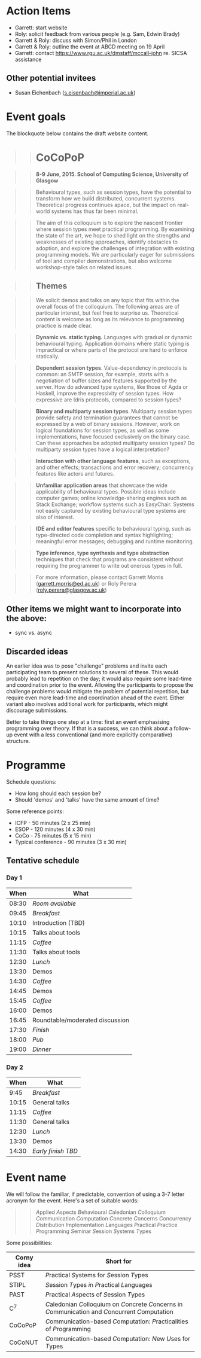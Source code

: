 Action Items
======

* Garrett: start website
* Roly: solicit feedback from various people (e.g. Sam, Edwin Brady)
* Garrett \& Roly: discuss with Simon/Phil in London
* Garrett \& Roly: outline the event at ABCD meeting on 19 April
* Garrett: contact https://www.rgu.ac.uk/dmstaff/mccall-john re. SICSA assistance

Other potential invitees
------

* Susan Eichenbach (s.eisenbach@imperial.ac.uk)

Event goals
======

The blockquote below contains the draft website content.

>> CoCoPoP
>> ======

>> **8-9 June, 2015. School of Computing Science, University of Glasgow**

>> Behavioural types, such as session types, have the potential to
   transform how we build distributed, concurrent systems. Theoretical
   progress continues apace, but the impact on real-world systems has
   thus far been minimal.

>> The aim of this colloquium is to explore the nascent frontier where
   session types meet practical programming. By examining the state of
   the art, we hope to shed light on the strengths and weaknesses of
   existing approaches, identify obstacles to adoption, and explore the
   challenges of integration with existing programming models. We are
   particularly eager for submissions of tool and compiler
   demonstrations, but also welcome workshop-style talks on related
   issues.

>> Themes
>> ------

>> We solicit demos and talks on any topic that fits within the overall
   focus of the colloquium. The following areas are of particular
   interest, but feel free to surprise us.  Theoretical content is
   welcome as long as its relevance to programming practice is made
   clear.

>> **Dynamic vs. static typing.** Languages with gradual or dynamic
     behavioural typing. Application domains where static typing is
     impractical or where parts of the protocol are hard to enforce
     statically.

>> **Dependent session types**. Value-dependency in protocols is common:
     an SMTP session, for example, starts with a negotiation of buffer
     sizes and features supported by the server.  How do advanced type
     systems, like those of Agda or Haskell, improve the expressivity of
     session types.  How expressive are Idris protocols, compared to
     session types?

>> **Binary and multiparty session types**. Multiparty session types
     provide safety and termination guarantees that cannot be expressed
     by a web of binary sessions. However, work on logical foundations
     for session types, as well as some implementations, have focused
     exclusively on the binary case.  Can these approaches be adopted
     multiparty session types?  Do multiparty session types have a
     logical interpretation?

>> **Interaction with other language features**, such as exceptions,
     and other effects; transactions and error recovery; concurrency
     features like actors and futures.

>> **Unfamiliar application areas** that showcase the wide applicability
     of behavioural types. Possible ideas include computer games; online
     knowledge-sharing engines such as Stack Exchange; workflow systems
     such as EasyChair. Systems not easily captured by existing
     behavioural type systems are also of interest.

>> **IDE and editor features** specific to behavioural typing, such as
     type-directed code completion and syntax highlighting; meaningful
     error messages; debugging and runtime monitoring.

>> **Type inference, type synthesis and type abstraction** techniques
     that check that programs are consistent without requiring the
     programmer to write out onerous types in full.

>> For more information, please contact Garrett Morris
   (garrett.morris@ed.ac.uk) or Roly Perera (roly.perera@glasgow.ac.uk)

Other items we might want to incorporate into the above:
------

* sync vs. async

Discarded ideas
------

An earlier idea was to pose "challenge" problems and invite each
participating team to present solutions to several of these. This would
probably lead to repetition on the day; it would also require some
lead-time and coordination prior to the event. Allowing the participants
to propose the challenge problems would mitigate the problem of
potential repetition, but require even more lead-time and coordination
ahead of the event. Either variant also involves additional work for
participants, which might discourage submissions.

Better to take things one step at a time: first an event emphasising
programming over theory. If that is a success, we can think about a
follow-up event with a less conventional (and more explicitly
comparative) structure.

Programme
======

Schedule questions:

* How long should each session be?
* Should 'demos' and 'talks' have the same amount of time?

Some reference points:

* ICFP - 50 minutes (2 x 25 min)
* ESOP - 120 minutes (4 x 30 min)
* CoCo - 75 minutes (5 x 15 min)
* Typical conference - 90 minutes (3 x 30 min)

Tentative schedule
------

### Day 1

When  | What
---   | ---
08:30 | _Room available_
09:45 | _Breakfast_
10:10 | Introduction (TBD)
10:15 | Talks about tools
11:15 | _Coffee_
11:30 | Talks about tools
12:30 | _Lunch_
13:30 | Demos
14:30 | _Coffee_
14:45 | Demos
15:45 | _Coffee_
16:00 | Demos
16:45 | Roundtable/moderated discussion
17:30 | _Finish_
18:00 | _Pub_
19:00 | _Dinner_

### Day 2

When  | What
---   | ---
9:45  | _Breakfast_
10:15 | General talks
11:15 | _Coffee_
11:30 | General talks
12:30 | _Lunch_
13:30 | Demos
14:30 | _Early finish TBD_


Event name
======

We will follow the familiar, if predictable, convention of using a 3-7
letter acronym for the event. Here's a set of suitable words:

>> *A*pplied
>> *A*spects
>> *B*ehavioural
>> *C*aledonian
>> *C*olloquium
>> *C*ommunication
>> *C*omputation
>> *C*oncrete
>> *C*oncerns
>> *C*oncurrency
>> *D*istribution
>> *I*mplementation
>> *L*anguages
>> *P*ractical
>> *P*ractice
>> *P*rogramming
>> *S*eminar
>> *S*ession
>> *S*ystems
>> *T*ypes

Some possibilities:

Corny idea    | Short for
---           | ---
PSST          | *P*ractical *S*ystems for *S*ession *T*ypes
STIPL         | *S*ession *T*ypes *i*n *P*ractical *L*anguages
PAST          | *P*ractical *A*spects of *S*ession *T*ypes
C<sup>7</sup> | *C*aledonian *C*olloquium on *C*oncrete *C*oncerns in *C*ommunication and *C*oncurrent *C*omputation
CoCoPoP       | *C*ommunication-based *C*omputation: *P*racticalities of *P*rogramming
CoCoNUT       | *C*ommunication-based *C*omputation: *N*ew *U*ses for *T*ypes

